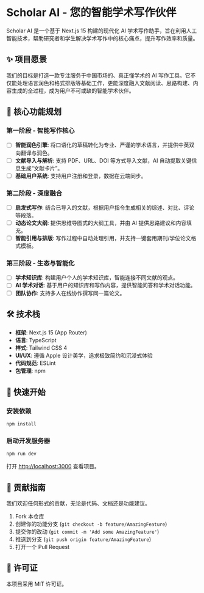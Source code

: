 # Scholar AI - 您的智能学术写作伙伴

Scholar AI 是一个基于 Next.js 15 构建的现代化 AI 学术写作助手，旨在利用人工智能技术，帮助研究者和学生解决学术写作中的核心痛点，提升写作效率和质量。

## ✨ 项目愿景

我们的目标是打造一款专注服务于中国市场的、真正懂学术的 AI 写作工具。它不仅能处理语言润色和格式排版等基础工作，更能深度融入文献阅读、思路构建、内容生成的全过程，成为用户不可或缺的智能学术伙伴。

## 🚀 核心功能规划

### 第一阶段 - 智能写作核心

- [ ] **智能润色引擎**: 将口语化的草稿转化为专业、严谨的学术语言，并提供中英双向翻译与润色。
- [ ] **文献导入与解析**: 支持 PDF、URL、DOI 等方式导入文献，AI 自动提取关键信息生成“文献卡片”。
- [ ] **基础用户系统**: 支持用户注册和登录，数据在云端同步。

### 第二阶段 - 深度融合

- [ ] **启发式写作**: 结合已导入的文献，根据用户指令生成相关的综述、对比、评论等段落。
- [ ] **动态论文大纲**: 提供思维导图式的大纲工具，并由 AI 提供思路建议和内容填充。
- [ ] **智能引用与排版**: 写作过程中自动处理引用，并支持一键套用期刊/学位论文格式模板。

### 第三阶段 - 生态与智能化

- [ ] **学术知识库**: 构建用户个人的学术知识库，智能连接不同文献的观点。
- [ ] **AI 学术对话**: 基于用户的知识库和写作内容，提供智能问答和学术对话功能。
- [ ] **团队协作**: 支持多人在线协作撰写同一篇论文。

## 🛠️ 技术栈

- **框架**: Next.js 15 (App Router)
- **语言**: TypeScript
- **样式**: Tailwind CSS 4
- **UI/UX**: 遵循 Apple 设计美学，追求极致简约和沉浸式体验
- **代码规范**: ESLint
- **包管理**: npm

## 🏃 快速开始

### 安装依赖
```bash
npm install
```

### 启动开发服务器
```bash
npm run dev
```

打开 [http://localhost:3000](http://localhost:3000) 查看项目。

## 🤝 贡献指南

我们欢迎任何形式的贡献，无论是代码、文档还是功能建议。

1. Fork 本仓库
2. 创建你的功能分支 (`git checkout -b feature/AmazingFeature`)
3. 提交你的改动 (`git commit -m 'Add some AmazingFeature'`)
4. 推送到分支 (`git push origin feature/AmazingFeature`)
5. 打开一个 Pull Request

## 📄 许可证

本项目采用 MIT 许可证。
